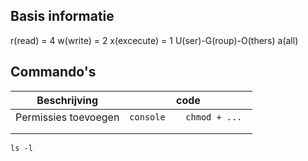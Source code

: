 ## Basis informatie
r(read) = 4
w(write) = 2
x(excecute) = 1
U(ser)-G(roup)-O(thers)
a(all)


## Commando's 
| Beschrijving   |  code |
|---|---|
|Permissies toevoegen |  ```console    chmod + ... ```| 
|   |   | 
|   |   | 


```console 
ls -l

```
